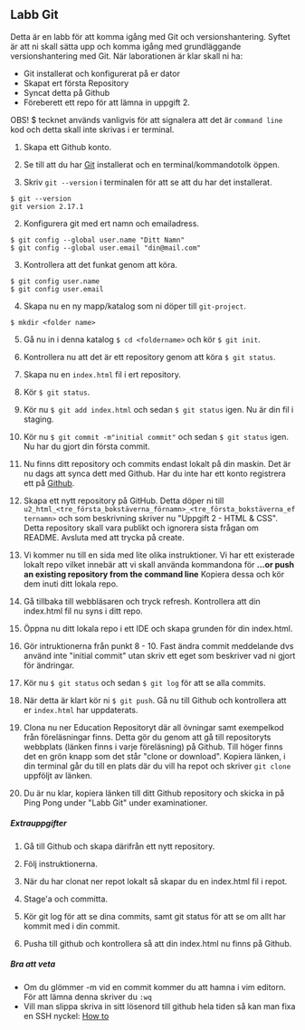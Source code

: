 ## Labb Git

Detta är en labb för att komma igång med Git och versionshantering. Syftet är att ni skall sätta upp och komma igång med grundläggande versionshantering med Git. När laborationen är klar skall ni ha:
* Git installerat och konfigurerat på er dator
* Skapat ert första Repository
* Syncat detta på Github
* Föreberett ett repo för att lämna in uppgift 2.

OBS! $ tecknet används vanligvis för att signalera att det är ```command line``` kod och detta skall inte skrivas i er terminal.

1. Skapa ett Github konto.

1. Se till att du har [Git](https://git-scm.com/downloads) installerat och en terminal/kommandotolk öppen.

1. Skriv ```git --version``` i terminalen för att se att du har det installerat.

```
$ git --version
git version 2.17.1
```

2. Konfigurera git med ert namn och emailadress.
```
$ git config --global user.name "Ditt Namn"
$ git config --global user.email "din@mail.com"
```

3. Kontrollera att det funkat genom att köra.
```
$ git config user.name
$ git config user.email
```

4. Skapa nu en ny mapp/katalog som ni döper till ```git-project```.

```
$ mkdir <folder name>
```

5. Gå nu in i denna katalog ```$ cd <foldername>``` och kör ```$ git init```.

6. Kontrollera nu att det är ett repository genom att köra ```$ git status```.

7. Skapa nu en ```index.html``` fil i ert repository.

8. Kör ```$ git status```.

9. Kör nu ```$ git add index.html``` och sedan ```$ git status``` igen. Nu är din fil i staging.

10. Kör nu ```$ git commit -m"initial commit"``` och sedan ```$ git status``` igen. Nu har du gjort din första commit.

11. Nu finns ditt repository och commits endast lokalt på din maskin. Det är nu dags att synca dett med Github. Har du inte har ett konto registrera ett på [Github](https://www.github.com).

12. Skapa ett nytt repository på GitHub. Detta döper ni till ```u2_html_<tre_första_bokstäverna_förnamn>_<tre_första_bokstäverna_efternamn>``` och som beskrivning skriver nu "Uppgift 2 - HTML & CSS". Detta repository skall vara publikt och ignorera sista frågan om README. Avsluta med att trycka på create.

13. Vi kommer nu till en sida med lite olika instruktioner. Vi har ett existerade lokalt repo vilket innebär att vi skall använda kommandona för **…or push an existing repository from the command line** Kopiera dessa och kör dem inuti ditt lokala repo.

14. Gå tillbaka till webbläsaren och tryck refresh. Kontrollera att din index.html fil nu syns i ditt repo.

15. Öppna nu ditt lokala repo i ett IDE och skapa grunden för din index.html.

16. Gör intruktionerna från punkt 8 - 10. Fast ändra commit meddelande dvs använd inte "initial commit" utan skriv ett eget som beskriver vad ni gjort för ändringar.

17. Kör nu ```$ git status``` och sedan ```$ git log``` för att se alla commits.

18. När detta är klart kör ni ```$ git push```. Gå nu till Github och kontrollera att er ```index.html``` har uppdaterats.

19. Clona nu ner Education Repositoryt där all övningar samt exempelkod från föreläsningar finns. Detta gör du genom att gå till repositoryts webbplats (länken finns i varje föreläsning) på Github. Till höger finns det en grön knapp som det står "clone or download". Kopiera länken, i din terminal går du till en plats där du vill ha repot och skriver ```git clone``` uppföljt av länken.

20. Du är nu klar, kopiera länken till ditt Github repository och skicka in på Ping Pong under "Labb Git" under examinationer.

##### Extrauppgifter

1. Gå till Github och skapa därifrån ett nytt repository.

1. Följ instruktionerna.

1. När du har clonat ner repot lokalt så skapar du en index.html fil i repot.

1. Stage'a och committa.

1. Kör git log för att se dina commits, samt git status för att se om allt har kommit med i din commit.

1. Pusha till github och kontrollera så att din index.html nu finns på Github.

##### Bra att veta

* Om du glömmer -m vid en commit kommer du att hamna i vim editorn. För att lämna denna skriver du ```:wq```
* Vill man slippa skriva in sitt lösenord till github hela tiden så kan man fixa en SSH nyckel: [How to](https://help.github.com/articles/adding-a-new-ssh-key-to-your-github-account/)